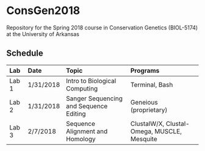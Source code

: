 # ConsGen2018
Repository for the Spring 2018 course in Conservation Genetics (BIOL-5174) at the University of Arkansas

## Schedule
| Lab           | Date           | Topic  | Programs |
| :-------------|:-------------|:-----|:-----|
| Lab 1         | 1/31/2018 | Intro to Biological Computing | Terminal, Bash |
| Lab 2     | 1/31/2018    |  Sanger Sequencing and Sequence Editing | Geneious (proprietary) |
| Lab 3     | 2/7/2018    | Sequence Alignment and Homology |ClustalW/X, Clustal-Omega, MUSCLE, Mesquite|

